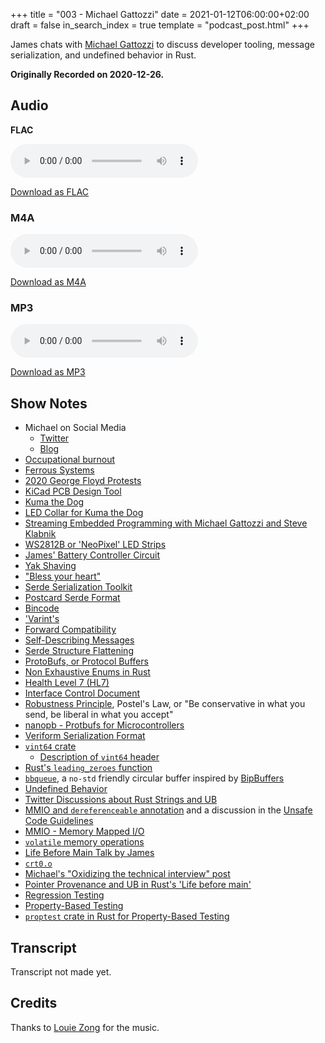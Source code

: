 +++
title = "003 - Michael Gattozzi"
date = 2021-01-12T06:00:00+02:00
draft = false
in_search_index = true
template = "podcast_post.html"
+++

James chats with [Michael Gattozzi](https://twitter.com/mgattozi) to discuss developer tooling, message serialization, and undefined behavior in Rust.

**Originally Recorded on 2020-12-26.**

<!-- more -->

## Audio

**FLAC**

<audio
    controls
    src="https://delivery.jamescdn.com/2021-01-12-michael-gattozzi.flac">
        Your browser does not support embedding FLAC
</audio>

[Download as FLAC](https://delivery.jamescdn.com/2021-01-12-michael-gattozzi.flac)

### M4A

<audio
    controls
    src="https://delivery.jamescdn.com/2021-01-12-michael-gattozzi.m4a">
        Your browser does not support embedding M4A.
</audio>

[Download as M4A](https://delivery.jamescdn.com/2021-01-12-michael-gattozzi.m4a)

### MP3

<audio
    controls
    src="https://delivery.jamescdn.com/2021-01-12-michael-gattozzi.mp3">
        Your browser does not support embedding MP3.
</audio>

[Download as MP3](https://delivery.jamescdn.com/2021-01-12-michael-gattozzi.mp3)


## Show Notes

* Michael on Social Media
    * [Twitter](https://twitter.com/mgattozzi)
    * [Blog](https://blog.mgattozzi.dev/)
* [Occupational burnout](https://en.wikipedia.org/wiki/Occupational_burnout)
* [Ferrous Systems](https://ferrous-systems.com)
* [2020 George Floyd Protests](https://en.wikipedia.org/wiki/George_Floyd_protests)
* [KiCad PCB Design Tool](https://www.kicad.org/)
* [Kuma the Dog](https://twitter.com/bitshiftmask/status/1250497164545048577/photo/1)
* [LED Collar for Kuma the Dog](https://lab.jamesmunns.com/projects/kuma-collar.html)
* [Streaming Embedded Programming with Michael Gattozzi and Steve Klabnik](https://www.youtube.com/watch?v=BZqt187RWTw)
* [WS2812B or 'NeoPixel' LED Strips](https://learn.adafruit.com/adafruit-neopixel-uberguide)
* [James' Battery Controller Circuit](https://lab.jamesmunns.com/projects/lipo-stamp.html)
* [Yak Shaving](https://www.techopedia.com/definition/15511/yak-shaving)
* ["Bless your heart"](https://melmagazine.com/en-us/story/bless-your-heart)
* [Serde Serialization Toolkit](https://serde.rs)
* [Postcard Serde Format](https://docs.rs/postcard/)
* [Bincode](https://docs.rs/bincode/)
* ['Varint's](https://en.wikipedia.org/wiki/Variable-length_quantity)
* [Forward Compatibility](https://en.wikipedia.org/wiki/Forward_compatibility)
* [Self-Describing Messages](https://www.techopedia.com/definition/30484/self-describing-message)
* [Serde Structure Flattening](https://serde.rs/attr-flatten.html)
* [ProtoBufs, or Protocol Buffers](https://en.wikipedia.org/wiki/Protocol_Buffers)
* [Non Exhaustive Enums in Rust](https://github.com/rust-lang/rfcs/blob/master/text/2008-non-exhaustive.md)
* [Health Level 7 (HL7)](https://en.wikipedia.org/wiki/Health_Level_7)
* [Interface Control Document](https://en.wikipedia.org/wiki/Interface_control_document)
* [Robustness Principle](https://en.wikipedia.org/wiki/Robustness_principle), Postel's Law, or "Be conservative in what you send, be liberal in what you accept"
* [nanopb - Protbufs for Microcontrollers](https://github.com/nanopb/nanopb)
* [Veriform Serialization Format](https://github.com/iqlusioninc/veriform)
* [`vint64` crate](https://github.com/iqlusioninc/veriform/tree/develop/rust/vint64)
    * [Description of `vint64` header](https://github.com/iqlusioninc/veriform/blob/799bca930d4c5c26f51136d371ea3e823a99cc5e/rust/vint64/src/lib.rs#L22-L35)
* [Rust's `leading_zeroes` function](https://doc.rust-lang.org/std/primitive.usize.html#method.leading_zeros)
* [`bbqueue`](https://docs.rs/bbqueue), a `no-std` friendly circular buffer inspired by [BipBuffers](https://www.codeproject.com/Articles/3479/%2FArticles%2F3479%2FThe-Bip-Buffer-The-Circular-Buffer-with-a-Twist)
* [Undefined Behavior](https://en.wikipedia.org/wiki/Undefined_behavior)
* [Twitter Discussions about Rust Strings and UB](https://twitter.com/steveklabnik/status/1341478150988042240)
* [MMIO and `dereferenceable` annotation](https://github.com/rust-embedded/wg/pull/387) and a discussion in the [Unsafe Code Guidelines](https://github.com/rust-lang/unsafe-code-guidelines/issues/33)
* [MMIO - Memory Mapped I/O](https://en.wikipedia.org/wiki/Memory-mapped_I/O)
* [`volatile` memory operations](https://en.wikipedia.org/wiki/Volatile_(computer_programming))
* [Life Before Main Talk by James](https://www.youtube.com/watch?v=RIHVoNDxNuk)
* [`crt0.o`](https://en.wikipedia.org/wiki/Crt0)
* [Michael's "Oxidizing the technical interview" post](https://blog.mgattozzi.dev/oxidizing-the-technical-interview/)
* [Pointer Provenance and UB in Rust's 'Life before main'](https://github.com/rust-embedded/cortex-m-rt/issues/300)
* [Regression Testing](https://en.wikipedia.org/wiki/Regression_testing)
* [Property-Based Testing](https://en.wikipedia.org/wiki/Property_testing)
* [`proptest` crate in Rust for Property-Based Testing](https://docs.rs/proptest)

## Transcript

Transcript not made yet.

## Credits

Thanks to [Louie Zong](https://louiezong.bandcamp.com/) for the music.
